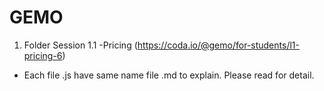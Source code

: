 # GEMO
1. Folder Session 1.1 -Pricing (https://coda.io/@gemo/for-students/l1-pricing-6)
- Each file .js have same name file .md to explain. Please read for detail.